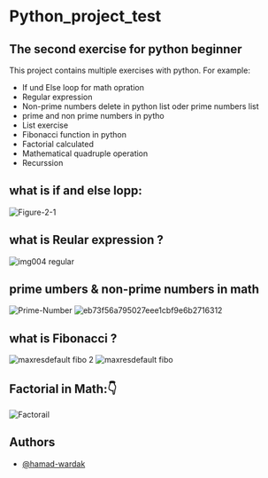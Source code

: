 # Python_project_test
## The second exercise for python beginner

This project contains multiple exercises with python. For example:

- If und Else loop for math opration 
- Regular expression
- Non-prime numbers delete in python list oder prime numbers list
- prime and non prime numbers in pytho 
- List exercise
- Fibonacci function in python 
- Factorial calculated 
- Mathematical quadruple operation 
- Recurssion

## what is if and else lopp:


![Figure-2-1](https://github.com/user-attachments/assets/8a5ada64-3287-4645-8c58-d04ee0433218)

## what is  Reular expression ?

![img004 regular](https://github.com/user-attachments/assets/dbd6ffbe-92f0-4dd9-92a4-293386cc6987)
## prime umbers & non-prime numbers in math
![Prime-Number](https://github.com/user-attachments/assets/89294e87-ec51-49d6-840f-e5be783a24e4)
![eb73f56a795027eee1cbf9e6b2716312](https://github.com/user-attachments/assets/76e21494-ed8d-4899-b4aa-e84121920846)


## what is Fibonacci ?
![maxresdefault fibo 2](https://github.com/user-attachments/assets/006d6528-ddc7-432c-9dbc-3ff71d7af7a1)
![maxresdefault fibo](https://github.com/user-attachments/assets/f7a54eca-6b27-4a79-8e3a-b4eaf6197cc9)

## Factorial in Math:👇
![Factorail](https://github.com/user-attachments/assets/35d880f0-3a39-4282-a903-a5e8be583fe3)

## Authors

- [@hamad-wardak](https://github.com/Hamad-wardak)

